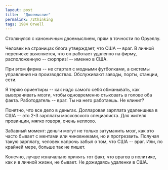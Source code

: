 ```yaml
---
layout: post
title:  "Двоемыслие"
permalink: /2thinking
tags: 1984 Orwell
---
```


Столкнулся с каноничным двоемыслием, прям в точности по Оруэллу.

Человек на страницах блога утверждает, что США -- враг. В личной переписке
выясняется, что он работает удаленно на фирму, расположенную -- сюрприз! --
именно в США.

При этом фирма -- не стартап с модными футболками, а системы управления на
производствах. Обслуживают заводы, порты, станции, сети.

Я теряю ориентиры -- как надо самого себя обманывать, как выворачивать мозги,
чтобы одновременно стыковать в голове оба факта. Работодатель -- враг. Ты на
него работаешь. Не клинит?

Понятно, что все дело в деньгах. Долларовая зарплата удаленщика в США -- это 2-3
зарплаты московского специалиста. Для жителя провинции, мягко говоря, очень
неплохо.

Забавный момент: деньги могут не только затуманить мозг, как это часто бывает с
ментами или чиновниками, но и протрезвить. Получая такую зарплату, человек
напрочь забыл о том, что США -- враг. Или, по крайней мере, больше так не пишет.

Конечно, лучше изначально принять тот факт, что врагов в политике, как и в
личной жизни, не бывает. Не дожидаясь удаленки в США.
